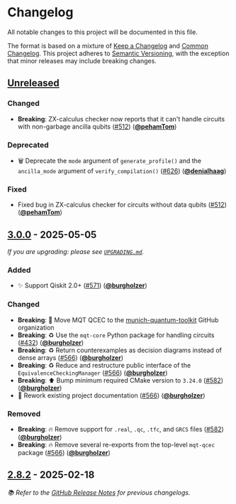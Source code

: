 # Changelog

All notable changes to this project will be documented in this file.

The format is based on a mixture of [Keep a Changelog] and [Common Changelog].
This project adheres to [Semantic Versioning], with the exception that minor releases may include breaking changes.

## [Unreleased]

### Changed

- **Breaking**: ZX-calculus checker now reports that it can't handle circuits with non-garbage ancilla qubits ([#512]) ([**@pehamTom**])

### Deprecated

- 🗑️ Deprecate the `mode` argument of `generate_profile()` and the `ancilla_mode` argument of `verify_compilation()` ([#626]) ([**@denialhaag**])

### Fixed

- Fixed bug in ZX-calculus checker for circuits without data qubits ([#512]) ([**@pehamTom**])

## [3.0.0] - 2025-05-05

_If you are upgrading: please see [`UPGRADING.md`](UPGRADING.md#300)._

### Added

- ✨ Support Qiskit 2.0+ ([#571]) ([**@burgholzer**])

### Changed

- **Breaking**: 🚚 Move MQT QCEC to the [munich-quantum-toolkit] GitHub organization
- **Breaking**: ♻️ Use the `mqt-core` Python package for handling circuits ([#432]) ([**@burgholzer**])
- **Breaking**: ♻️ Return counterexamples as decision diagrams instead of dense arrays ([#566]) ([**@burgholzer**])
- **Breaking**: ♻️ Reduce and restructure public interface of the `EquivalenceCheckingManager` ([#566]) ([**@burgholzer**])
- **Breaking**: ⬆️ Bump minimum required CMake version to `3.24.0` ([#582]) ([**@burgholzer**])
- 📝 Rework existing project documentation ([#566]) ([**@burgholzer**])

### Removed

- **Breaking**: 🔥 Remove support for `.real`, `.qc`, `.tfc`, and `GRCS` files ([#582]) ([**@burgholzer**])
- **Breaking**: 🔥 Remove several re-exports from the top-level `mqt-qcec` package ([#566]) ([**@burgholzer**])

## [2.8.2] - 2025-02-18

_📚 Refer to the [GitHub Release Notes] for previous changelogs._

<!-- Version links -->

[unreleased]: https://github.com/munich-quantum-toolkit/qcec/compare/v3.0.0...HEAD
[3.0.0]: https://github.com/munich-quantum-toolkit/qcec/compare/v2.8.2...v3.0.0
[2.8.2]: https://github.com/munich-quantum-toolkit/qcec/releases/tag/v2.8.2

<!-- PR links -->

[#626]: https://github.com/munich-quantum-toolkit/qcec/pulls/626
[#582]: https://github.com/munich-quantum-toolkit/qcec/pulls/582
[#571]: https://github.com/munich-quantum-toolkit/qcec/pulls/571
[#566]: https://github.com/munich-quantum-toolkit/qcec/pulls/566
[#512]: https://github.com/munich-quantum-toolkit/qcec/pulls/512
[#432]: https://github.com/munich-quantum-toolkit/qcec/pulls/432

<!-- Contributor -->

[**@burgholzer**]: https://github.com/burgholzer
[**@pehamTom**]: https://github.com/pehamTom
[**@denialhaag**]: https://github.com/denialhaag

<!-- General links -->

[Keep a Changelog]: https://keepachangelog.com/en/1.1.0/
[Common Changelog]: https://common-changelog.org
[Semantic Versioning]: https://semver.org/spec/v2.0.0.html
[GitHub Release Notes]: https://github.com/munich-quantum-toolkit/qcec/releases
[munich-quantum-toolkit]: https://github.com/munich-quantum-toolkit
